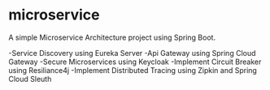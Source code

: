 # microservice
A simple Microservice Architecture project using Spring Boot.

-Service Discovery using Eureka Server
-Api Gateway using Spring Cloud Gateway
-Secure Microservices using Keycloak
-Implement Circuit Breaker using Resiliance4j
-Implement Distributed Tracing using Zipkin and Spring Cloud Sleuth
